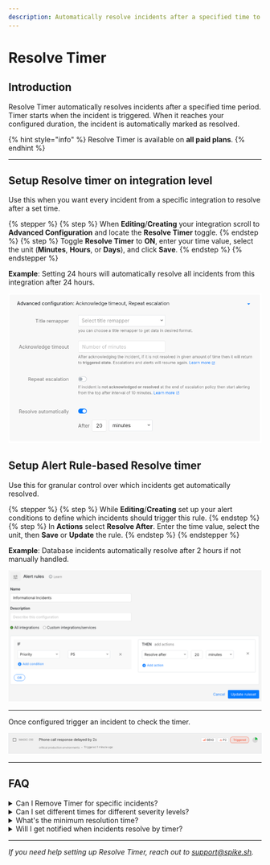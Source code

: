 ```yaml
---
description: Automatically resolve incidents after a specified time to keep your dashboard clean and focused.
---
```


# Resolve Timer

## Introduction
Resolve Timer automatically resolves incidents after a specified time period. Timer starts when the incident is triggered. When it reaches your configured duration, the incident is automatically marked as resolved.

{% hint style="info" %}
Resolve Timer is available on **all paid plans**.
{% endhint %}

---

## Setup Resolve timer on integration level
Use this when you want every incident from a specific integration to resolve after a set time.

{% stepper %}
{% step %}
When **Editing**/**Creating** your integration scroll to **Advanced Configuration** and locate the **Resolve Timer** toggle.
{% endstep %}
{% step %}
Toggle **Resolve Timer** to **ON**, enter your time value, select the unit (**Minutes**, **Hours**, or **Days**), and click **Save**.
{% endstep %}
{% endstepper %}

**Example**: Setting 24 hours will automatically resolve all incidents from this integration after 24 hours.

![How to setup resolve timer with integration](../.gitbook/assets/setup%20resolve%20timer%20(integration).png)

## Setup Alert Rule-based Resolve timer
Use this for granular control over which incidents get automatically resolved.

{% stepper %}
{% step %}
While **Editing**/**Creating** set up your alert conditions to define which incidents should trigger this rule.
{% endstep %}
{% step %}
In **Actions** select **Resolve After**. Enter the time value, select the unit, then **Save** or **Update** the rule.
{% endstep %}
{% endstepper %}

**Example**: Database incidents automatically resolve after 2 hours if not manually handled.

![How to setup resolve timer with Alert rules](../.gitbook/assets/setup%20resovle%20timer%20(alert%20rules).png)


---
Once configured trigger an incident to check the timer.

![Incident with resolve timer](../.gitbook/assets/resolve%20timer%20on%20triggered%20incident.png)



---

## FAQ

<details>
<summary>Can I Remove Timer for specific incidents?</summary>
Yes, You can remove it from the incident by clicking on the remove timer button.
</details>

<details>
<summary>Can I set different times for different severity levels?</summary>
Yes, using alert rules you can create different configurations based on incident severity, service, or other conditions.
</details>

<details>
<summary>What's the minimum resolution time?</summary>
1 minute, though we recommend at least 15-30 minutes for most use cases.
</details>

<details>
<summary>Will I get notified when incidents resolve by timer?</summary>
This depends on your notification settings. You can configure to get alerts on resolve incidents
</details>

---

*If you need help setting up Resolve Timer, reach out to [support@spike.sh](mailto:support@spike.sh).*